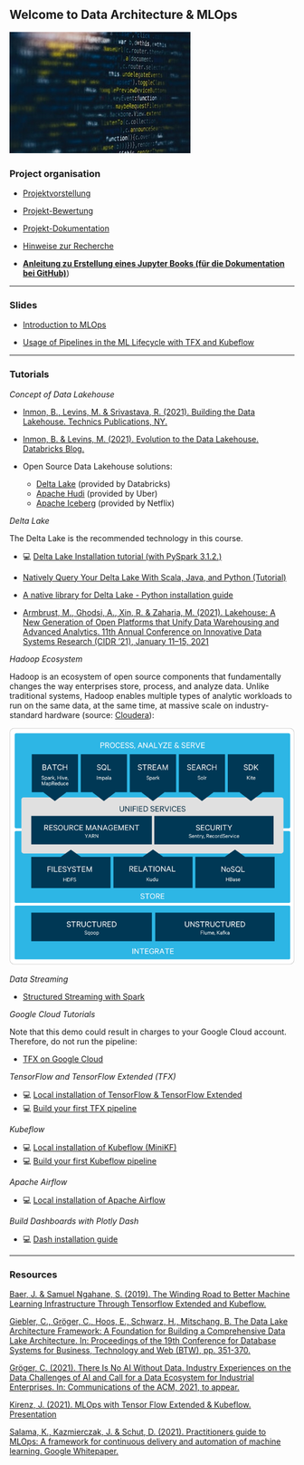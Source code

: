 ## Welcome to Data Architecture & MLOps 

<img src="img/img.jpg" alt="" class="inline"/>

### Project organisation

- [Projektvorstellung](https://github.com/kirenz/data-architecture-mlops/blob/main/slides/project.pdf)

- [Projekt-Bewertung](https://github.com/kirenz/data-architecture-mlops/blob/main/slides/orga_intro.pdf)

- [Projekt-Dokumentation](https://github.com/kirenz/data-architecture-mlops/blob/main/slides/orga_doku.pdf)

- [Hinweise zur Recherche](https://github.com/kirenz/data-architecture-mlops/blob/main/slides/orga_recherche.pdf)



- [**Anleitung zu Erstellung eines Jupyter Books (für die Dokumentation bei GitHub)**](https://kirenz.github.io/codelabs/codelabs/jupyter-book/#0))

---

### Slides

- [Introduction to MLOps](https://github.com/kirenz/data-architecture-mlops/blob/main/slides/mlops_feature_stores_mlflow_kubeflow.pdf)

- [Usage of Pipelines in the ML Lifecycle with TFX and Kubeflow](https://github.com/kirenz/data-architecture-mlops/blob/main/slides/pipelines_tfx_kubeflow.pdf)


---

### Tutorials

*Concept of Data Lakehouse*

- [Inmon, B., Levins, M. & Srivastava, R. (2021). Building the Data Lakehouse. Technics Publications, NY.](https://drive.google.com/file/d/1bURUyz-zSSCdT_k-MNjuFO0Gbq4vDkvt/view?usp=sharing)

- [Inmon, B. & Levins, M. (2021). Evolution to the Data Lakehouse. Databricks Blog.](https://databricks.com/de/blog/2021/05/19/evolution-to-the-data-lakehouse.html)

- Open Source Data Lakehouse solutions: 
  - [Delta Lake](https://delta.io) (provided by Databricks)
  - [Apache Hudi](https://hudi.apache.org) (provided by Uber)
  - [Apache Iceberg](https://iceberg.apache.org) (provided by Netflix)



*Delta Lake*

The Delta Lake is the recommended technology in this course.

- 💻 [Delta Lake Installation tutorial (with PySpark 3.1.2.)](https://github.com/kirenz/deltalake)

- [Natively Query Your Delta Lake With Scala, Java, and Python (Tutorial)](https://databricks.com/de/blog/2020/12/22/natively-query-your-delta-lake-with-scala-java-and-python.html)

- [A native library for Delta Lake - Python installation guide](https://delta-io.github.io/delta-rs/python/)

- [Armbrust, M., Ghodsi, A., Xin, R. & Zaharia, M. (2021). Lakehouse: A New Generation of Open Platforms that Unify Data Warehousing and Advanced Analytics. 11th Annual Conference on Innovative Data Systems Research (CIDR ’21), January 11–15, 2021](https://databricks.com/de/wp-content/uploads/2020/12/cidr_lakehouse.pdf)


*Hadoop Ecosystem*

Hadoop is an ecosystem of open source components that fundamentally changes the way enterprises store, process, and analyze data. Unlike traditional systems, Hadoop enables multiple types of analytic workloads to run on the same data, at the same time, at massive scale on industry-standard hardware (source: [Cloudera](https://www.cloudera.com/products/open-source/apache-hadoop.html)):

<img src="img/hadoop.png" alt="" class="inline"/>


*Data Streaming*


- [Structured Streaming with Spark](https://spark.apache.org/docs/latest/structured-streaming-programming-guide.html#structured-streaming-programming-guide)


*Google Cloud Tutorials*

Note that this demo could result in charges to your Google Cloud account. Therefore, do not run the pipeline:

- [TFX on Google Cloud](https://www.tensorflow.org/tfx/tutorials/tfx/cloud-ai-platform-pipelines)




*TensorFlow and TensorFlow Extended (TFX)*

- 💻 [Local installation of TensorFlow & TensorFlow Extended](https://kirenz.github.io/codelabs/codelabs/tfx-install/#0)
- 💻 [Build your first TFX pipeline](https://kirenz.github.io/codelabs/codelabs/tfx-pipeline-taxi/#0)

*Kubeflow*

- 💻 [Local installation of Kubeflow (MiniKF)](https://kirenz.github.io/codelabs/codelabs/kubeflow-install/#0)
- 💻 [Build your first Kubeflow pipeline](https://kirenz.github.io/codelabs/codelabs/kubeflow-pipeline/#0)

*Apache Airflow*

- 💻 [Local installation of Apache Airflow](https://kirenz.github.io/codelabs/codelabs/airflow-setup/#0)


*Build Dashboards with Plotly Dash*

- 💻 [Dash installation guide](https://github.com/kirenz/dash-tutorial)

---

### Resources


[Baer, J. & Samuel Ngahane, S. (2019). The Winding Road to Better Machine Learning Infrastructure Through Tensorflow Extended and Kubeflow.]( https://engineering.atspotify.com/2019/12/13/the-winding-road-to-better-machine-learning-infrastructure-through-tensorflow-extended-and-kubeflow/)

[Giebler, C., Gröger, C., Hoos, E., Schwarz, H., Mitschang, B. The Data Lake Architecture Framework: A Foundation for Building a Comprehensive Data Lake Architecture. In: Proceedings of the 19th Conference for Database Systems for Business, Technology and Web (BTW), pp. 351-370.]( https://dx.doi.org/10.18420/btw2021-19)

[Gröger, C. (2021). There Is No AI Without Data. Industry Experiences on the Data Challenges of AI and Call for a Data Ecosystem for Industrial Enterprises. In: Communications of the ACM, 2021, to appear.](http://christophgroeger.de/download/Groeger_There_Is_No_AI_Without_Data.pdf)

[Kirenz, J. (2021). MLOps with Tensor Flow Extended & Kubeflow. Presentation](https://de.slideshare.net/Jkirenz/mlops-build-pipelines-with-tensor-flow-extended-kubeflow)

[Salama, K., Kazmierczak, J. & Schut, D. (2021). Practitioners guide to MLOps: A framework for continuous delivery and automation of machine learning. Google Whitepaper.](https://services.google.com/fh/files/misc/practitioners_guide_to_mlops_whitepaper.pdf)

